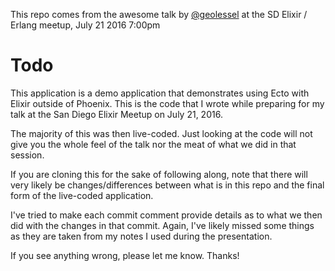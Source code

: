 This repo comes from the awesome talk by [@geolessel](https://github.com/geolessel) at the SD Elixir / Erlang meetup, July 21 2016 7:00pm 

# Todo

This application is a demo application that demonstrates using Ecto
with Elixir outside of Phoenix. This is the code that I wrote while
preparing for my talk at the San Diego Elixir Meetup on July 21, 2016.

The majority of this was then live-coded. Just looking at the code will
not give you the whole feel of the talk nor the meat of what we did
in that session.

If you are cloning this for the sake of following along, note that there
will very likely be changes/differences between what is in this repo and
the final form of the live-coded application.

I've tried to make each commit comment provide details as to what
we then did with the changes in that commit. Again, I've likely missed
some things as they are taken from my notes I used during the presentation.

If you see anything wrong, please let me know. Thanks!

